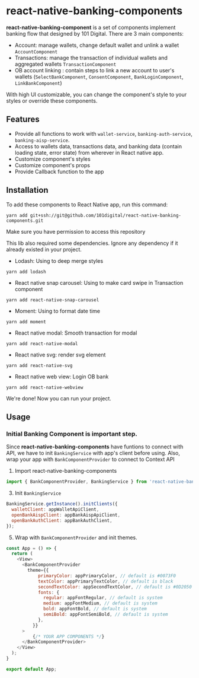 # react-native-banking-components

<b>react-native-banking-component</b> is a set of components implement banking flow that designed by 101 Digital. There are 3 main components:

- Account: manage wallets, change default wallet and unlink a wallet `AccountComponent`
- Transactions: manage the transaction of individual wallets and aggregated wallets `TransactionComponent`
- OB account linking : contain steps to link a new account to user's wallets (`SelectBankComponent`, `ConsentComponent`, `BankLoginComponent`, `LinkBankComponent`)

With high UI customizable, you can change the component's style to your styles or override these components.

## Features
- Provide all functions to work with `wallet-service`, `banking-auth-service`, `banking-aisp-service`.
- Access to wallets data, transactions data, and banking data (contain loading state, error state) from wherever in React native app.
- Customize component's styles
- Customize component's props
- Provide Callback function to the app

## Installation

To add these components to React Native app, run this command:

```
yarn add git+ssh://git@github.com/101digital/react-native-banking-components.git
```
Make sure you have permission to access this repository

This lib also required some dependencies. Ignore any dependency if it already existed in your project.

- Lodash: Using to deep merge styles

```
yarn add lodash
```

- React native snap carousel: Using to make card swipe in Transaction component

```
yarn add react-native-snap-carousel
```

- Moment: Using to format date time

```
yarn add moment
```

- React native modal: Smooth transaction for modal

```
yarn add react-native-modal
```

- React native svg: render svg element

```
yarn add react-native-svg
```

- React native web view: Login OB bank

```
yarn add react-native-webview
```

We're done! Now you can run your project.


## Usage

### Initial Banking Component is important step.

Since <b>react-native-banking-components</b> have funtions to connect with API, we have to init `BankingService` with app's client before using. Also, wrap your app with `BankComponentProvider` to connect to Context API

1. Import react-native-banking-components

```javascript
import { BankComponentProvider, BankingService } from 'react-native-banking-components';
```

3. Init `BankingService`

```javascript
BankingService.getInstance().initClients({
  walletClient: appWalletApiClient,
  openBankAispClient: appBankAispApiClient,
  openBankAuthClient: appBankAuthClient,
});
```

5. Wrap with `BankComponentProvider` and init themes.

```javascript
const App = () => {
  return (
    <View>
      <BankComponentProvider
        theme={{
            primaryColor: appPrimaryColor, // default is #0073F0
            textColor: appPrimaryTextColor, // default is black
            secondTextColor: appSecondTextColor, // default is #0D2050
            fonts: {
              regular: appFontRegular, // default is system
              medium: appFontMedium, // default is system
              bold: appFontBold, // default is system
              semiBold: appFontSemiBold, // default is system
            },
          }}
      >
          {/* YOUR APP COMPONENTS */}
      </BankComponentProvider>
    </View>
  );
}

export default App;
```










